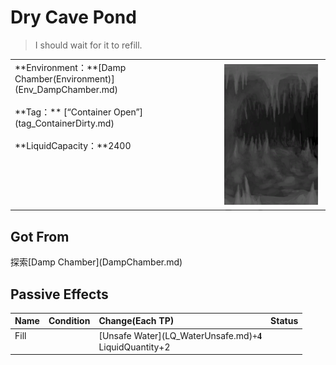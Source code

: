 # Dry Cave Pond  
> I should wait for it to refill.  
  
<table class="table table-bordered" data-toggle="table"  data-show-header="false"><thead style="display:none"><tr ><th  style="width:50%;text-align:left;vertical-align:top;"  >title</th><th  style="width:50%;text-align:left;vertical-align:top;"  ></th></tr></thead><tr ><td  style="width:50%;text-align:left;vertical-align:top;"  >**Environment：**[Damp Chamber(Environment)](Env_DampChamber.md)<br><br>**Tag：**	[“Container Open”](tag_ContainerDirty.md)<br><br>**LiquidCapacity：**2400</td><td  style="width:50%;text-align:left;vertical-align:top;"  ><div style="float:right; margin:5px"><div class="gamecard" style="width:150px; height:225px;"><a href="CavePond.md" style="color:black"><img decoding="async" src="Sprite/UnderwaterPondEmpty.png" class="cardimage" style="max-width:150px;max-height:225px;"><span style="font-size: 25px;">Dry Cave Pond</span></a></div></div></td></tr></tbody></table>  
  
## Got From  
<div style="display:inline-block"><div class="gamedatalist" style="text-align:left;min-width:200px;min-height:0px;"><div style="display:inline-block"><div style="display:inline-block;vertical-align:middle;">探索</div><div style="display:inline-block;vertical-align:middle;">[Damp Chamber](DampChamber.md)</div></div></div></div>  
  
## Passive Effects  
<table class="table table-bordered" data-toggle="table"  ><thead style=""><tr ><th  style="text-align:left;vertical-align:top;"  >Name</th><th  style="text-align:left;vertical-align:top;"  data-sortable="true"  >Condition</th><th  style="text-align:left;vertical-align:top;"  >Change(Each TP)</th><th  style="text-align:left;vertical-align:top;"  data-sortable="true"  >Status</th></tr></thead><tr ><td  style="text-align:left;vertical-align:top;"  >Fill</td><td  style="text-align:left;vertical-align:top;"  ></td><td  style="text-align:left;vertical-align:top;"  >[Unsafe Water](LQ_WaterUnsafe.md)<span style="font-family:ui-monospace"><b>+4</b></span><br>LiquidQuantity+2</td><td  style="text-align:left;vertical-align:top;"  ></td></tr></tbody></table>  
  


<script>document.title="Dry Cave Pond - Card Survival Wiki";</script>
